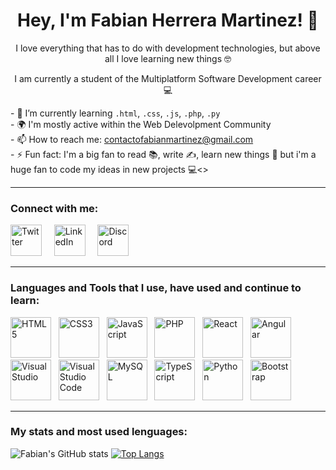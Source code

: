 ### <h1 align="center"> Hey, I'm Fabian Herrera Martinez! 👋 </h1>
<p align="center">I love everything that has to do with development technologies, but above all I love learning new things 🤓</p>
<p align="center">I am currently a student of the Multiplatform Software Development career 💻</p>
- 🌱 I’m currently learning <code>.html</code>, <code>.css</code>, <code>.js</code>, <code>.php</code>, <code>.py</code> <br>
- 🌍 I'm mostly active within the Web Delevolpment Community <br>
- 📫 How to reach me: <a href="mailto:contactofabianmartinez@gmail.com">contactofabianmartinez@gmail.com</a> <br>
- ⚡ Fun fact: I'm a big fan to read 📚, write ✍, learn new things 🧠 but i'm a huge fan to code my ideas in new projects 💻<>

<hr>

<!-- Connect with me -->

<h3 align="left">Connect with me:</h3>

<a href="https://www.twitter.com/FabianHMz_"><img src="https://user-images.githubusercontent.com/95977433/167311941-e7278fd9-15f9-49a5-addc-4badff1a3835.png" alt="Twitter" width="50" heigth="50" style="max-width= 10 0%;"></a>
&nbsp; &nbsp;
<a href="https://www.linkedin.com/in/fabianhmz/"><img src="https://user-images.githubusercontent.com/95977433/167311930-54214ac1-de84-432f-9026-e1225c814d6f.png" alt="LinkedIn" width="50" heigth="50" style="max-width= 10 0%;"></a>
&nbsp; &nbsp;
<a href="https://discord.gg/gdRmAa5xHU"><img src="https://user-images.githubusercontent.com/95977433/167311923-5604170f-063d-4981-bdc3-3ff2195b2d17.png" alt="Discord" width="50" heigth="50" style="max-width= 10 0%;"></a>

<hr>

<!-- Lenguajes and Tools -->

<h3 align="left">Languages and Tools that I use, have used and continue to learn:</h3>

<a href="https://developer.mozilla.org/es/docs/Web/HTML"><img src="https://user-images.githubusercontent.com/95977433/167311674-c117ceff-99f0-4bcd-9e9b-fffd27358709.png" alt="HTML5" width="65" heigth="65" style="max-width= 10 0%;"></a>
&nbsp;
<a href="https://developer.mozilla.org/es/docs/Web/CSS"><img src="https://user-images.githubusercontent.com/95977433/167311711-4702314c-729c-40d3-8a39-41388f66a215.png" alt="CSS3" width="65" heigth="65" style="max-width= 10 0%;"></a>
&nbsp;
<a href="https://developer.mozilla.org/es/docs/Web/JavaScript"><img src="https://user-images.githubusercontent.com/95977433/167311815-75f5b318-8547-43aa-9c96-59a94c8b1e8c.png" alt="JavaScript" width="65" heigth="65" style="max-width= 10 0%;"></a>
&nbsp;
<a href="https://www.php.net/manual/es/intro-whatis.php"><img src="https://user-images.githubusercontent.com/95977433/167311851-46a5b81a-1aeb-48d2-9610-ae5f0478eb68.png" alt="PHP" width="65" heigth="65" style="max-width= 10 0%;"></a>
&nbsp;
<a href="https://es.reactjs.org/"><img src="https://user-images.githubusercontent.com/95977433/167311868-4295f877-3cd7-4d17-bb0e-8c65dc5457d7.png" alt="React" width="65" heigth="65" style="max-width= 10 0%;"></a>
&nbsp;
<a href="https://angular.io/"><img src="https://user-images.githubusercontent.com/95977433/167311880-edbc7f8f-66ab-406c-9c20-9f12763ac7dc.png" alt="Angular" width="65" heigth="65" style="max-width= 10 0%;"></a>
&nbsp;
<a href="https://visualstudio.microsoft.com/es/"><img src="https://user-images.githubusercontent.com/95977433/167311831-068ce061-72ff-4571-b4ac-12e09b6a1b00.png" alt="Visual Studio" width="65" heigth="65" style="max-width= 10 0%;"></a>
&nbsp; 
<a href="https://code.visualstudio.com/"><img src="https://user-images.githubusercontent.com/95977433/167314596-f8574a81-6ad9-4f48-ab27-7ee01b17ff5c.png" alt="Visual Studio Code" width="65" heigth="65" style="max-width= 15 0%;"></a>
&nbsp; 
<a href="https://www.mysql.com/"><img src="https://user-images.githubusercontent.com/95977433/167313651-24b414e7-b0fb-4ea5-b41b-8903688bf160.png" alt="MySQL" width="65" heigth="65" style="max-width= 15 0%;"></a>
&nbsp; 
<a href="https://www.typescriptlang.org/"><img src="https://user-images.githubusercontent.com/95977433/167314530-7fe173a2-37cb-4759-b1bb-4ccdd22c7449.png" alt="TypeScript" width="65" heigth="65" style="max-width= 15 0%;"></a>
&nbsp; 
<a href="https://www.python.org/"><img src="https://user-images.githubusercontent.com/95977433/167314622-8981ee27-e874-419c-b297-33d2aaca5eae.png" alt="Python" width="65" heigth="65" style="max-width= 15 0%;"></a>
&nbsp; 
<a href="https://getbootstrap.com/"><img src="https://user-images.githubusercontent.com/95977433/167314685-488930ae-4498-477b-8d62-0d37e55a8e3a.png" alt="Bootstrap" width="65" heigth="65" style="max-width= 15 0%;"></a>

<hr>

<!-- Stats and lenguages -->

<h3 align="left">My stats and most used lenguages:</h3>


![Fabian's GitHub stats](https://github-readme-stats.vercel.app/api?username=fabianhmzz&show_icons=true&theme=radical)
[![Top Langs](https://github-readme-stats.vercel.app/api/top-langs/?username=fabianhmzz&layout=compact&theme=radical&langs_count=6)](https://github.com/anuraghazra/github-readme-stats)

<!--
**FabianHMzz/FabianHMzz** is a ✨ _special_ ✨ repository because its `README.md` (this file) appears on your GitHub profile.

Here are some ideas to get you started:

- 🔭 I’m currently working on ...
- 🌱 I’m currently learning ...
- 👯 I’m looking to collaborate on ...
- 🤔 I’m looking for help with ...
- 💬 Ask me about ...
- 📫 How to reach me: ...
- 😄 Pronouns: ...
- ⚡ Fun fact: ...
-->

